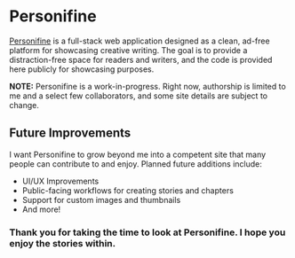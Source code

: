 # Personifine

[Personifine](https://personifine.com) is a full-stack web application designed as a clean, ad-free platform for showcasing creative writing. The goal is to provide a distraction-free space for readers and writers, and the code is provided here publicly for showcasing purposes.

**NOTE:** Personifine is a work-in-progress. Right now, authorship is limited to me and a select few collaborators, and some site details are subject to change.

## Future Improvements

I want Personifine to grow beyond me into a competent site that many people can contribute to and enjoy. Planned future additions include:
- UI/UX Improvements
- Public-facing workflows for creating stories and chapters
- Support for custom images and thumbnails
- And more!

### Thank you for taking the time to look at Personifine. I hope you enjoy the stories within.